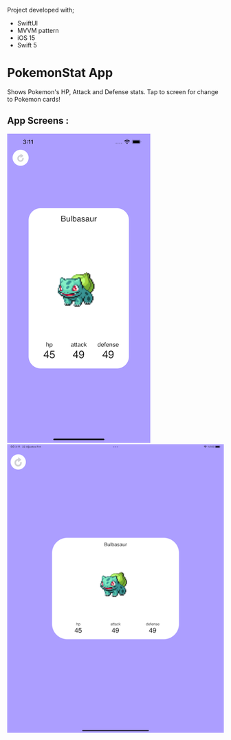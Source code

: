 Project developed with; 
- SwiftUI 
- MVVM pattern
- iOS 15 
- Swift 5

# PokemonStat App
Shows Pokemon's HP, Attack and Defense stats.
Tap to screen for change to Pokemon cards!

## App Screens :

![alt tag1](images/iPhoneScreen.png)
![alt tag2](images/iPadScreen.png)
